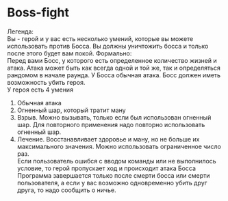 # Boss-fight
Легенда:  
Вы - герой и у вас есть несколько умений, которые вы можете использовать против Босса. Вы должны уничтожить босса и только после этого будет вам покой. 
Формально:  
Перед вами Босс, у которого есть определенное количество жизней и атака. Атака может быть как всегда одной и той же, так и определяться рандомом в начале раунда. У Босса обычная атака. Босс должен иметь возможность убить героя.  
У героя есть 4 умения  
1. Обычная атака
2. Огненный шар, который тратит ману
3. Взрыв. Можно вызывать, только если был использован огненный шар. Для повторного применения надо повторно использовать огненный шар.
4. Лечение. Восстанавливает здоровье и ману, но не больше их максимального значения. Можно использовать ограниченное число раз.  
Если пользователь ошибся с вводом команды или не выполнилось условие, то герой пропускает ход и происходит атака Босса  
Программа завершается только после смерти босса или смерти пользователя, а если у вас возможно одновременно убить друг друга, то надо сообщить о ничье. 
